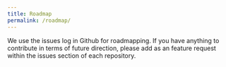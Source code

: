 ```yaml
---
title: Roadmap
permalink: /roadmap/
---
```


We use the issues log in Github for roadmapping. If you have anything to contribute in terms of future direction, please add as an feature request within the issues section of each repository.